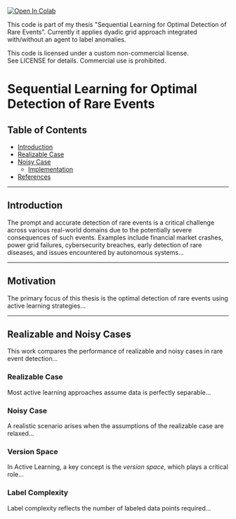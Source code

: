 [![Open In Colab](https://colab.research.google.com/assets/colab-badge.svg)](https://colab.research.google.com/github/PouyaRepos/sequential_anomaly_detection/blob/main/example.ipynb)

This code is part of my thesis "Sequential Learning for Optimal Detection of Rare Events". Currently it applies dyadic grid approach integrated with/without an agent to label anomalies.

This code is licensed under a custom non-commercial license.
See LICENSE for details. Commercial use is prohibited.




# Sequential Learning for Optimal Detection of Rare Events

## Table of Contents

- [Introduction](#introduction)
- [Realizable Case](#motivation)
- [Noisy Case](#realizable-and-noisy-cases)
  - [Implementation](#realizable-case)
- [References](#references)
---

## Introduction

The prompt and accurate detection of rare events is a critical challenge across various real-world domains due to the potentially severe consequences of such events. Examples include financial market crashes, power grid failures, cybersecurity breaches, early detection of rare diseases, and issues encountered by autonomous systems...

<!-- Full intro section text continues here, already adapted -->

---

## Motivation

The primary focus of this thesis is the optimal detection of rare events using active learning strategies...

<!-- Full motivation section here -->

---

## Realizable and Noisy Cases

This work compares the performance of realizable and noisy cases in rare event detection...

### Realizable Case

Most active learning approaches assume data is perfectly separable...

### Noisy Case

A realistic scenario arises when the assumptions of the realizable case are relaxed...

### Version Space

In Active Learning, a key concept is the *version space*, which plays a critical role...

### Label Complexity

Label complexity reflects the number of labeled data points required...

